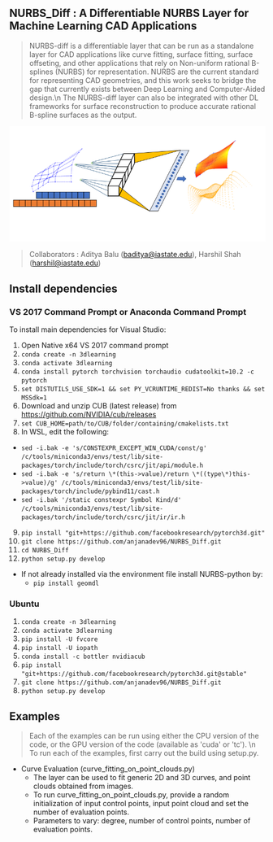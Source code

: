 
## NURBS_Diff : A Differentiable NURBS Layer for Machine Learning CAD Applications


> NURBS-diff is a differentiable layer that can be run as a standalone layer for CAD applications like curve fitting, surface fitting, surface offseting, and other applications that rely on Non-uniform rational B-splines (NURBS) for representation. NURBS are the current standard for representing CAD geometries, and this work seeks to bridge the gap that currently exists between Deep Learning and Computer-Aided design.\n
> The NURBS-diff layer can also be integrated with other DL frameworks for surface reconstruction to produce accurate rational B-spline surfaces as the output. 

![alt text](https://github.com/anjanadev96/NURBS_Diff/blob/main/images/layer.PNG)


> Collaborators : Aditya Balu (baditya@iastate.edu), Harshil Shah (harshil@iastate.edu)

## Install dependencies

### VS 2017 Command Prompt or Anaconda Command Prompt


To install main dependencies for Visual Studio:
1. Open Native x64 VS 2017 command prompt
2. `conda create -n 3dlearning`
3. `conda activate 3dlearning`
4. `conda install pytorch torchvision torchaudio cudatoolkit=10.2 -c pytorch`
5. `set DISTUTILS_USE_SDK=1 && set PY_VCRUNTIME_REDIST=No thanks && set MSSdk=1`
6.  Download and unzip CUB (latest release) from https://github.com/NVIDIA/cub/releases
7.  `set CUB_HOME=path/to/CUB/folder/containing/cmakelists.txt`
8. In WSL, edit the following:
  * `sed -i.bak -e 's/CONSTEXPR_EXCEPT_WIN_CUDA/const/g' /c/tools/miniconda3/envs/test/lib/site-packages/torch/include/torch/csrc/jit/api/module.h`
  * `sed -i.bak -e 's/return \*(this->value)/return \*((type\*)this->value)/g' /c/tools/miniconda3/envs/test/lib/site-packages/torch/include/pybind11/cast.h`
  * `sed -i.bak '/static constexpr Symbol Kind/d' /c/tools/miniconda3/envs/test/lib/site-packages/torch/include/torch/csrc/jit/ir/ir.h`
9.  `pip install "git+https://github.com/facebookresearch/pytorch3d.git"`
10. `git clone https://github.com/anjanadev96/NURBS_Diff.git`
11. `cd NURBS_Diff`
12. `python setup.py develop`
	
	
* If not already installed via the environment file install NURBS-python by:
  * `pip install geomdl`


### Ubuntu

1. `conda create -n 3dlearning`
2. `conda activate 3dlearning`
3. `pip install -U fvcore`
4. `pip install -U iopath`
5. `conda install -c bottler nvidiacub`
6. `pip install "git+https://github.com/facebookresearch/pytorch3d.git@stable"`
7. `git clone https://github.com/anjanadev96/NURBS_Diff.git`
8. `python setup.py develop`
    

## Examples

>Each of the examples can be run using either the CPU version of the code, or the GPU version of the code (available as 'cuda' or 'tc'). \n
> To run each of the examples, first carry out the build using setup.py. 

* Curve Evaluation (curve_fitting_on_point_clouds.py)
  * The layer can be used to fit generic 2D and 3D curves, and point clouds obtained from images.
  * To run curve_fitting_on_point_clouds.py, provide a random initialization of input control points, input point cloud and set the number of evaluation points.
  * Parameters to vary: degree, number of control points, number of evaluation points.
	

